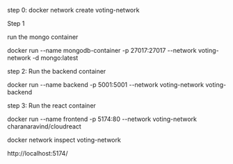 step 0:
docker network create voting-network

Step 1

run the mongo container

docker run --name mongodb-container -p 27017:27017 --network voting-network -d mongo:latest

step 2: Run the backend container

docker run --name backend -p 5001:5001 --network voting-network voting-backend

step 3: Run the react container

docker run --name frontend -p 5174:80 --network voting-network charanaravind/cloudreact

docker network inspect voting-network

http://localhost:5174/
